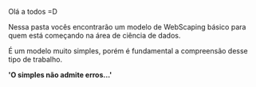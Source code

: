Olá a todos =D

Nessa pasta vocês encontrarão um modelo de WebScaping básico para quem está começando
na área de ciência de dados.

É um modelo muito simples, porém é fundamental a compreensão desse tipo de trabalho.

**'O simples não admite erros...'**

